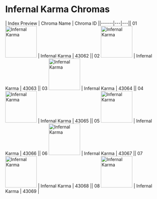 # Infernal Karma Chromas

| Index  Preview | Chroma Name | Chroma ID ||------|---|---|| 01  <img src='https://raw.communitydragon.org/latest/plugins/rcp-be-lol-game-data/global/default/v1/champion-chroma-images/43/43062.png' alt='Infernal Karma' width='100'> | Infernal Karma | 43062 || 02  <img src='https://raw.communitydragon.org/latest/plugins/rcp-be-lol-game-data/global/default/v1/champion-chroma-images/43/43063.png' alt='Infernal Karma' width='100'> | Infernal Karma | 43063 || 03  <img src='https://raw.communitydragon.org/latest/plugins/rcp-be-lol-game-data/global/default/v1/champion-chroma-images/43/43064.png' alt='Infernal Karma' width='100'> | Infernal Karma | 43064 || 04  <img src='https://raw.communitydragon.org/latest/plugins/rcp-be-lol-game-data/global/default/v1/champion-chroma-images/43/43065.png' alt='Infernal Karma' width='100'> | Infernal Karma | 43065 || 05  <img src='https://raw.communitydragon.org/latest/plugins/rcp-be-lol-game-data/global/default/v1/champion-chroma-images/43/43066.png' alt='Infernal Karma' width='100'> | Infernal Karma | 43066 || 06  <img src='https://raw.communitydragon.org/latest/plugins/rcp-be-lol-game-data/global/default/v1/champion-chroma-images/43/43067.png' alt='Infernal Karma' width='100'> | Infernal Karma | 43067 || 07  <img src='https://raw.communitydragon.org/latest/plugins/rcp-be-lol-game-data/global/default/v1/champion-chroma-images/43/43068.png' alt='Infernal Karma' width='100'> | Infernal Karma | 43068 || 08  <img src='https://raw.communitydragon.org/latest/plugins/rcp-be-lol-game-data/global/default/v1/champion-chroma-images/43/43069.png' alt='Infernal Karma' width='100'> | Infernal Karma | 43069 |